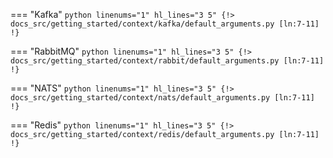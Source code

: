 === "Kafka"
    ```python linenums="1" hl_lines="3 5"
    {!> docs_src/getting_started/context/kafka/default_arguments.py [ln:7-11] !}
    ```

=== "RabbitMQ"
    ```python linenums="1" hl_lines="3 5"
    {!> docs_src/getting_started/context/rabbit/default_arguments.py [ln:7-11] !}
    ```

=== "NATS"
    ```python linenums="1" hl_lines="3 5"
    {!> docs_src/getting_started/context/nats/default_arguments.py [ln:7-11] !}
    ```

=== "Redis"
    ```python linenums="1" hl_lines="3 5"
    {!> docs_src/getting_started/context/redis/default_arguments.py [ln:7-11] !}
    ```
